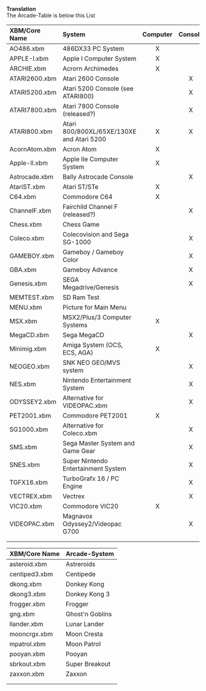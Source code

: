 **Translation**  
The Arcade-Table is below this List  
  
| XBM/Core Name | System | Computer | Console | Other | Utility |
| :--- | :--- | :---: | :---: | :---: | :---: |
| AO486.xbm | 486DX33 PC System | X |  |  |  |
| APPLE-I.xbm | Apple I Computer System | X |  |  |  |
| ARCHIE.xbm | Acrorn Archimedes | X |  |  |  |
| ATARI2600.xbm | Atari 2600 Console |  | X |  |  |
| ATARI5200.xbm | Atari 5200 Console (see ATARI800) |  | X |  |  |
| ATARI7800.xbm | Atari 7800 Console (released?) |  | X |  |  |
| ATARI800.xbm | Atari 800/800XL/65XE/130XE and Atari 5200 | X | X |  |  |
| AcornAtom.xbm  | Acron Atom | X |  |  |  |
| Apple-II.xbm | Apple IIe Computer System | X |  |  |  |
| Astrocade.xbm | Bally Astrocade Console |  | X |  |  |
| AtariST.xbm | Atari ST/STe | X |  |  |  |
| C64.xbm  | Commodore C64 | X |  |  |  |
| ChannelF.xbm | Fairchild Channel F (released?) |  | X |  |  |
| Chess.xbm | Chess Game |  |  | X |  |
| Coleco.xbm | Colecovision and Sega SG-1000 |  | X |  |  |
| GAMEBOY.xbm | Gameboy / Gameboy Color |  | X |  |  |
| GBA.xbm  | Gameboy Advance |  | X |  |  |
| Genesis.xbm | SEGA Megadrive/Genesis |  | X |  |  |
| MEMTEST.xbm | SD Ram Test |  |  |  | X |
| MENU.xbm | Picture for Main Menu |  |  |  |  |
| MSX.xbm | MSX2/Plus/3 Computer Systems | X |  |  |  |
| MegaCD.xbm | Sega MegaCD |  | X |  |  |
| Minimig.xbm | Amiga System (OCS, ECS, AGA) | X |  |  |  |
| NEOGEO.xbm | SNK NEO GEO/MVS system |  | X |  |  |
| NES.xbm | Nintendo Entertainment System |  | X |  |  |
| ODYSSEY2.xbm | Alternative for VIDEOPAC.xbm |  | X |  |  |
| PET2001.xbm  | Commodore PET2001 | X |  |  |  |
| SG1000.xbm | Alternative for Coleco.xbm |  | X |  |  |
| SMS.xbm  | Sega Master System and Game Gear |  | X |  |  |
| SNES.xbm | Super Nintendo Entertainment System |  | X |  |  |
| TGFX16.xbm | TurboGrafx 16 / PC Engine |  | X |  |  |
| VECTREX.xbm | Vectrex |  | X |  |  |
| VIC20.xbm  | Commodore VIC20 | X |  |  |  |
| VIDEOPAC.xbm | Magnavox Odyssey2/Videopac G700 |  | X |  |  |
|  |  |  |  |  |  |
|  |  |  |  |  |  |
  
| XBM/Core Name | Arcade-System |
| :--- | :--- |
| asteroid.xbm | Astreroids |
| centiped3.xbm | Centipede |
| dkong.xbm  | Donkey Kong |
| dkong3.xbm  | Donkey Kong 3 |
| frogger.xbm  | Frogger | X |
| gng.xbm | Ghost'n Goblins |
| llander.xbm | Lunar Lander |
| mooncrgx.xbm | Moon Cresta |
| mpatrol.xbm | Moon Patrol |
| pooyan.xbm  | Pooyan |
| sbrkout.xbm  | Super Breakout |
| zaxxon.xbm | Zaxxon |
|  |  |
|  |  |
